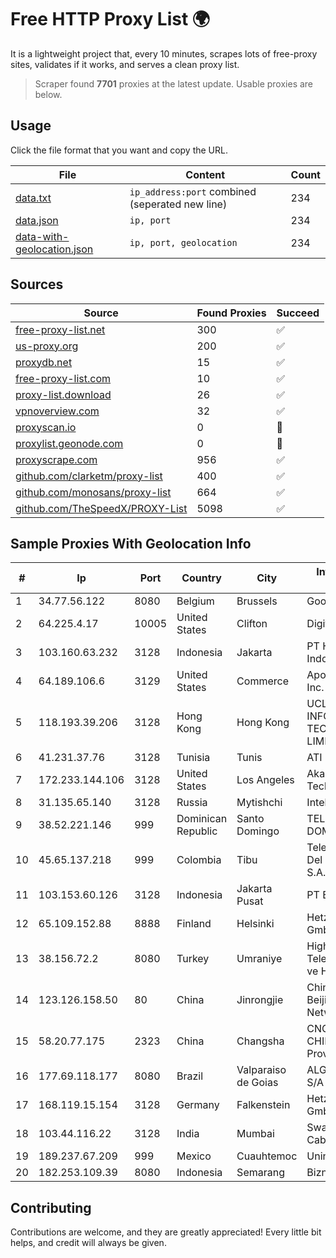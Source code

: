 
# Free HTTP Proxy List 🌍

It is a lightweight project that, every 10 minutes, scrapes lots of free-proxy sites, validates if it works, and serves a clean proxy list.


> Scraper found **7701** proxies at the latest update. Usable proxies are below.

## Usage

Click the file format that you want and copy the URL.


|File|Content|Count|
|----|-------|-----|
|[data.txt](https://raw.githubusercontent.com/themiralay/Proxy-List-World/master/data.txt)|`ip_address:port` combined (seperated new line)|234|
|[data.json](https://raw.githubusercontent.com/themiralay/Proxy-List-World/master/data.json)|`ip, port`|234|
|[data-with-geolocation.json](https://raw.githubusercontent.com/themiralay/Proxy-List-World/master/data-with-geolocation.json)|`ip, port, geolocation`|234|

## Sources

|Source|Found Proxies|Succeed|
|------|-------------|-------|
|[free-proxy-list.net](https://free-proxy-list.net)|300|✅|
|[us-proxy.org](https://www.us-proxy.org)|200|✅|
|[proxydb.net](http://proxydb.net)|15|✅|
|[free-proxy-list.com](https://free-proxy-list.com/?page=&port=&type%5B%5D=http&type%5B%5D=https&up_time=0&search=Search)|10|✅|
|[proxy-list.download](https://www.proxy-list.download/HTTP)|26|✅|
|[vpnoverview.com](https://vpnoverview.com/privacy/anonymous-browsing/free-proxy-servers)|32|✅|
|[proxyscan.io](https://www.proxyscan.io)|0|🚫|
|[proxylist.geonode.com](https://proxylist.geonode.com/api/proxy-list?limit=300&page=1&sort_by=lastChecked&sort_type=desc&protocols=http,https)|0|🚫|
|[proxyscrape.com](https://api.proxyscrape.com/v2/?request=displayproxies&protocol=http&timeout=10000&country=all&ssl=all&anonymity=all)|956|✅|
|[github.com/clarketm/proxy-list](https://raw.githubusercontent.com/clarketm/proxy-list/master/proxy-list-raw.txt)|400|✅|
|[github.com/monosans/proxy-list](https://raw.githubusercontent.com/monosans/proxy-list/main/proxies/http.txt)|664|✅|
|[github.com/TheSpeedX/PROXY-List](https://raw.githubusercontent.com/TheSpeedX/PROXY-List/master/http.txt)|5098|✅|


## Sample Proxies With Geolocation Info

|#|Ip|Port|Country|City|Internet Service Provider|
|-|--|----|-------|----|-------------------------|
|1|34.77.56.122|8080|Belgium|Brussels|Google LLC|
|2|64.225.4.17|10005|United States|Clifton|DigitalOcean, LLC|
|3|103.160.63.232|3128|Indonesia|Jakarta|PT Herza Digital Indonesia|
|4|64.189.106.6|3129|United States|Commerce|Apogee Telecom Inc.|
|5|118.193.39.206|3128|Hong Kong|Hong Kong|UCLOUD INFORMATION TECHNOLOGY (HK) LIMITED|
|6|41.231.37.76|3128|Tunisia|Tunis|ATI - ISP|
|7|172.233.144.106|3128|United States|Los Angeles|Akamai Technologies, Inc.|
|8|31.135.65.140|3128|Russia|Mytishchi|Intek-M LLC|
|9|38.52.221.146|999|Dominican Republic|Santo Domingo|TELECABLE DOMINICANO, S.A.|
|10|45.65.137.218|999|Colombia|Tibu|Telecomunicaciones Del Catatumbo S.A.S|
|11|103.153.60.126|3128|Indonesia|Jakarta Pusat|PT Era Awan Digital|
|12|65.109.152.88|8888|Finland|Helsinki|Hetzner Online GmbH|
|13|38.156.72.2|8080|Turkey|Umraniye|High Speed Telekomunikasyon ve Hab. Hiz. Ltd. Sti.|
|14|123.126.158.50|80|China|Jinrongjie|China Unicom Beijing Province Network|
|15|58.20.77.175|2323|China|Changsha|CNC Group CHINA169 Hunan Province Network|
|16|177.69.118.177|8080|Brazil|Valparaiso de Goias|ALGAR TELECOM S/A|
|17|168.119.15.154|3128|Germany|Falkenstein|Hetzner Online GmbH|
|18|103.44.116.22|3128|India|Mumbai|Swastik Internet and Cables pvt. ltd|
|19|189.237.67.209|999|Mexico|Cuauhtemoc|Uninet S.A. de C.V.|
|20|182.253.109.39|8080|Indonesia|Semarang|Biznet Metronet|



## Contributing

Contributions are welcome, and they are greatly appreciated! Every
little bit helps, and credit will always be given.

